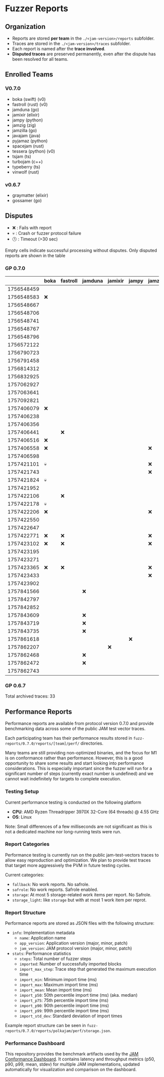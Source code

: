 # Fuzzer Reports

## Organization

- Reports are stored **per team** in the `./<jam-version>/reports` subfolder.  
- Traces are stored in the `./<jam-version>/traces` subfolder.  
- Each report is named after the **trace involved**.
- **Disputed traces** are preserved permanently, even after the dispute has been resolved for all teams.  

## Enrolled Teams

### V0.7.0

* boka (swift) (v0)
* fastroll (rust) (v0)
* jamduna (go)
* jamixir (elixir)
* jampy (python)
* jamzig (zig)
* jamzilla (go)
* javajam (java)
* pyjamaz (python)
* spacejam (rust)
* tessera (python) (v0)
* tsjam (ts)
* turbojam (c++)
* typeberry (ts)
* vinwolf (rust)

### v0.6.7

* graymatter (elixir)
* gossamer (go)

## Disputes

* ❌ : Fails with report
* 💀 : Crash or fuzzer protocol failure
* 🕒 : Timeout (>30 sec)

Empty cells indicate successful processing without disputes.
Only disputed reports are shown in the table

### GP 0.7.0

|            | boka | fastroll | jamduna | jamixir | jampy | jamzig | jamzilla | javajam | pyjamaz | spacejam | tessera |tsjam | turbojam | typeberry | vinwolf |
|------------|------|----------|---------|---------|-------|--------|----------|---------|---------|----------|---------|------|----------|-----------|---------|
| 1756548459 |      |          |         |         |       |        |          |         |         |          |         |      |          |    ❌     |         |
| 1756548583 |  ❌  |          |         |         |       |        |          |         |         |          |   ❌    |      |    ❌    |           |         |
| 1756548667 |      |          |         |         |       |        |          |         |         |          |   ❌    |      |          |           |         |
| 1756548706 |      |          |         |         |       |        |          |         |         |          |         |      |          |           |         |
| 1756548741 |      |          |         |         |       |        |          |         |         |          |         |      |          |           |         |
| 1756548767 |      |          |         |         |       |        |          |         |         |          |   ❌    |      |          |           |         |
| 1756548796 |      |          |         |         |       |        |          |         |         |          |   ❌    |      |          |    ❌     |         | 
| 1756572122 |      |          |         |         |       |        |          |         |         |    ❌    |         |      |          |           |         |
| 1756790723 |      |          |         |         |       |        |          |         |         |          |         |      |          |           |         |
| 1756791458 |      |          |         |         |       |        |          |         |         |          |         |      |          |           |         |
| 1756814312 |      |          |         |         |       |        |          |         |         |          |         |      |          |           |         |
| 1756832925 |      |          |         |         |       |        |          |         |         |          |         |      |          |           |         |
| 1757062927 |      |          |         |         |       |        |          |         |         |          |   ❌    |      |          |           |         |
| 1757063641 |      |          |         |         |       |        |          |         |         |          |         |      |          |           |         |
| 1757092821 |      |          |         |         |       |        |          |         |         |          |         |      |          |           |         |
| 1757406079 |  ❌  |          |         |         |       |        |          |         |         |          |   ❌    |      |          |           |         |
| 1757406238 |      |          |         |         |       |        |    ❌    |         |         |          |   ❌    |      |          |           |         |
| 1757406356 |      |          |         |         |       |        |          |         |         |          |         |      |          |           |         |
| 1757406441 |      |    ❌    |         |         |       |        |          |         |         |          |         |      |          |           |         |
| 1757406516 |  ❌  |          |         |         |       |        |          |         |         |          |   ❌    |      |          |           |         |
| 1757406558 |  ❌  |          |         |         |       |   ❌   |    ❌    |         |         |          |   ❌    |      |          |           |         |
| 1757406598 |      |          |         |         |       |        |    ❌    |         |         |    ❌    |   ❌    |      |          |           |         |
| 1757421101 |  💀  |          |         |         |       |   ❌   |    ❌    |         |         |          |   ❌    |      |          |           |         |
| 1757421743 |      |          |         |         |       |   ❌   |          |         |         |          |         |      |          |           |         |
| 1757421824 |  💀  |          |         |         |       |        |    ❌    |         |         |          |   ❌    |      |          |           |         |
| 1757421952 |      |          |         |         |       |        |          |         |         |          |   ❌    |      |          |           |         |
| 1757422106 |      |    ❌    |         |         |       |        |          |         |         |          |         |      |          |           |         |
| 1757422178 |  💀  |          |         |         |       |        |    ❌    |         |         |          |   ❌    |      |          |           |         |
| 1757422206 |  ❌  |          |         |         |       |   ❌   |    ❌    |         |         |          |   ❌    |      |    ❌    |           |         |
| 1757422550 |      |          |         |         |       |        |          |         |         |          |         |      |          |           |         |
| 1757422647 |      |          |         |         |       |        |          |         |         |          |   ❌    |      |          |           |         |
| 1757422771 |  ❌  |    ❌    |         |         |       |   ❌   |          |         |   ❌    |    ❌    |   ❌    |      |    ❌    |           |         |
| 1757423102 |  ❌  |    ❌    |         |         |       |   ❌   |          |         |   ❌    |    ❌    |   ❌    |      |    ❌    |           |         |
| 1757423195 |      |          |         |         |       |        |          |         |         |    ❌    |   ❌    |      |          |           |         |
| 1757423271 |      |          |         |         |       |        |          |         |         |          |         |      |          |           |         |
| 1757423365 |  ❌  |    ❌    |         |         |       |   ❌   |          |         |   ❌    |    ❌    |   ❌    |      |    ❌    |           |         |
| 1757423433 |      |          |         |         |       |   ❌   |          |         |         |          |   ❌    |      |          |           |         |
| 1757423902 |      |          |         |         |       |        |          |         |         |          |         |      |          |           |         |
| 1757841566 |      |          |   ❌    |         |       |        |          |         |         |          |         |      |          |           |         |
| 1757842797 |      |          |         |         |       |        |          |         |         |          |         |      |          |           |         |
| 1757842852 |      |          |         |         |       |        |          |         |         |          |         |      |          |           |         |
| 1757843609 |      |          |   ❌    |         |       |        |          |         |         |          |         |      |          |           |         |
| 1757843719 |      |          |   ❌    |         |       |        |          |         |         |          |         |      |    ❌    |           |         |
| 1757843735 |      |          |   ❌    |         |       |        |          |         |         |          |         |      |          |           |         |
| 1757861618 |      |          |         |         |  ❌   |        |          |         |         |          |         |  ❌  |    ❌    |           |         |
| 1757862207 |      |          |         |   ❌    |       |        |          |         |         |          |         |  ❌  |          |           |         |
| 1757862468 |      |          |   ❌    |         |       |        |          |         |         |          |         |      |          |           |   ❌    |
| 1757862472 |      |          |   ❌    |         |       |        |          |         |         |          |         |      |          |    ❌     |   ❌    |
| 1757862743 |      |          |         |         |       |        |          |         |         |    ❌    |         |      |    ❌    |    ❌     |   ❌    |

### GP 0.6.7

Total archived traces: 33

## Performance Reports

Performance reports are available from protocol version 0.7.0 and provide
benchmarking data across some of the public JAM test vector traces.

Each participating team has their performance results stored in
`fuzz-reports/0.7.0/reports/[team]/perf/` directories.

Many teams are still providing non-optimized binaries, and the focus for M1 is
on conformance rather than performance. However, this is a good opportunity to
share some results and start looking into performance considerations. This is
especially important since the fuzzer will run for a significant number of steps
(currently exact number is undefined) and we cannot wait indefinitely for
targets to complete execution.

### Testing Setup

Current performance testing is conducted on the following platform
- **CPU**: AMD Ryzen Threadripper 3970X 32-Core (64 threads) @ 4.55 GHz
- **OS**: Linux

Note: Small differences of a few milliseconds are not significant as this is not
a dedicated machine nor long-running tests were run.

### Report Categories

Performance testing is currently run on the public jam-test-vectors traces to
allow easy reproduction and optimization. We plan to provide test traces that
target more aggressively the PVM in future testing cycles.

Current categories:
- `fallback`: No work reports. No safrole.
- `safrole`: No work reports. Safrole enabled.
- `storage`: At most 5 storage-related work items per report. No Safrole.
- `storage_light`: like `storage` but with at most 1 work item per reprot.

### Report Structure

Performance reports are stored as JSON files with the following structure:

- `info`: Implementation metadata
  - `name`: Application name
  - `app_version`: Application version (major, minor, patch)
  - `jam_version`: JAM protocol version (major, minor, patch)
- `stats`: Performance statistics
  - `steps`: Total number of fuzzer steps
  - `imported`: Number of successfully imported blocks
  - `import_max_step`: Trace step that generated the maximum execution time
  - `import_min`: Minimum import time (ms)
  - `import_max`: Maximum import time (ms)
  - `import_mean`: Mean import time (ms)
  - `import_p50`: 50th percentile import time (ms) (aka. median)
  - `import_p75`: 75th percentile import time (ms)
  - `import_p90`: 90th percentile import time (ms)
  - `import_p99`: 99th percentile import time (ms)
  - `import_std_dev`: Standard deviation of import times

Example report structure can be seen in `fuzz-reports/0.7.0/reports/polkajam/perf/storage.json`.

### Performance Dashboard

This repository provides the benchmark artifacts used by the
[JAM Conformance Dashboard](https://paritytech.github.io/jam-conformance-dashboard/).
It contains latency and throughput metrics (p50, p90, p99, mean, stdev)
for multiple JAM implementations, updated automatically for visualization
and comparison on the dashboard.
